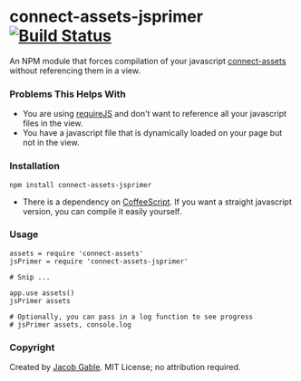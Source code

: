 connect-assets-jsprimer [![Build Status](https://secure.travis-ci.org/jgable/connect-assets-jsprimer.png)](http://travis-ci.org/jgable/connect-assets-jsprimer)
=======================

An NPM module that forces compilation of your javascript [connect-assets](https://github.com/TrevorBurnham/connect-assets) without referencing them in a view.

### Problems This Helps With

- You are using [requireJS](http://requirejs.org) and don't want to reference all your javascript files in the view.
- You have a javascript file that is dynamically loaded on your page but not in the view.

### Installation

`npm install connect-assets-jsprimer`

* There is a dependency on [CoffeeScript](http://coffeescript.org).  If you want a straight javascript version, you can compile it easily yourself.

### Usage

    assets = require 'connect-assets'
    jsPrimer = require 'connect-assets-jsprimer'
    
    # Snip ...
    
    app.use assets()
    jsPrimer assets

    # Optionally, you can pass in a log function to see progress
    # jsPrimer assets, console.log
    
### Copyright

Created by [Jacob Gable](http://jacobgable.com).  MIT License; no attribution required.
